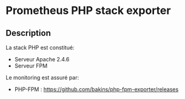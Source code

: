 Prometheus PHP stack exporter
================================

## Description
La stack PHP est constitué:
* Serveur Apache 2.4.6
* Serveur FPM 

Le monitoring est assuré par:
* PHP-FPM : https://github.com/bakins/php-fpm-exporter/releases
